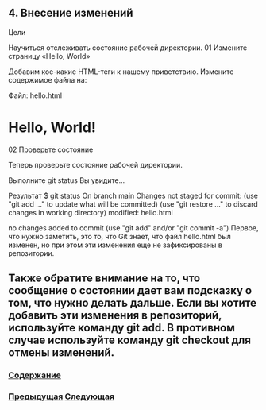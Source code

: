 ##  4. Внесение изменений

Цели

Научиться отслеживать состояние рабочей директории.
01 Измените страницу «Hello, World»

Добавим кое-какие HTML-теги к нашему приветствию. Измените содержимое файла на:

Файл: hello.html
<h1>Hello, World!</h1>
02 Проверьте состояние

Теперь проверьте состояние рабочей директории.

Выполните
git status
Вы увидите...

Результат
$ git status
On branch main
Changes not staged for commit:
  (use "git add <file>..." to update what will be committed)
  (use "git restore <file>..." to discard changes in working directory)
	modified:   hello.html

no changes added to commit (use "git add" and/or "git commit -a")
Первое, что нужно заметить, это то, что Git знает, что файл hello.html был изменен, но при этом эти изменения еще не зафиксированы в репозитории.

Также обратите внимание на то, что сообщение о состоянии дает вам подсказку о том, что нужно делать дальше. Если вы хотите добавить эти изменения в репозиторий, используйте команду git add. В противном случае используйте команду git сheckout для отмены изменений.
---

### [Содержание](./bookgit.md)
### [Предыдущая](./book4.md)   [Следующая](./book6.md)